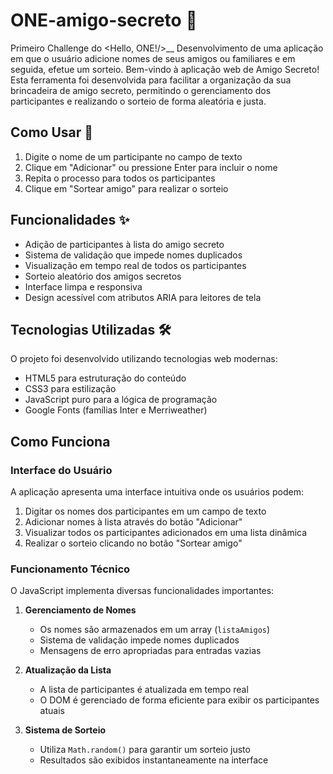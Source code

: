 # ONE-amigo-secreto 🎁
Primeiro Challenge do &lt;Hello, ONE!/>__ Desenvolvimento de uma aplicação em que o usuário adicione nomes de seus amigos ou familiares e em seguida, efetue um sorteio.
Bem-vindo à aplicação web de Amigo Secreto! Esta ferramenta foi desenvolvida para facilitar a organização da sua brincadeira de amigo secreto, permitindo o gerenciamento dos participantes e realizando o sorteio de forma aleatória e justa.

## Como Usar 🔄

1. Digite o nome de um participante no campo de texto
2. Clique em "Adicionar" ou pressione Enter para incluir o nome
3. Repita o processo para todos os participantes
4. Clique em "Sortear amigo" para realizar o sorteio

## Funcionalidades ✨

- Adição de participantes à lista do amigo secreto
- Sistema de validação que impede nomes duplicados
- Visualização em tempo real de todos os participantes
- Sorteio aleatório dos amigos secretos
- Interface limpa e responsiva
- Design acessível com atributos ARIA para leitores de tela

## Tecnologias Utilizadas 🛠️

O projeto foi desenvolvido utilizando tecnologias web modernas:

- HTML5 para estruturação do conteúdo
- CSS3 para estilização
- JavaScript puro para a lógica de programação
- Google Fonts (famílias Inter e Merriweather)

## Como Funciona

### Interface do Usuário

A aplicação apresenta uma interface intuitiva onde os usuários podem:

1. Digitar os nomes dos participantes em um campo de texto
2. Adicionar nomes à lista através do botão "Adicionar"
3. Visualizar todos os participantes adicionados em uma lista dinâmica
4. Realizar o sorteio clicando no botão "Sortear amigo"

### Funcionamento Técnico

O JavaScript implementa diversas funcionalidades importantes:

1. **Gerenciamento de Nomes**
   - Os nomes são armazenados em um array (`listaAmigos`)
   - Sistema de validação impede nomes duplicados
   - Mensagens de erro apropriadas para entradas vazias

2. **Atualização da Lista**
   - A lista de participantes é atualizada em tempo real
   - O DOM é gerenciado de forma eficiente para exibir os participantes atuais

3. **Sistema de Sorteio**
   - Utiliza `Math.random()` para garantir um sorteio justo
   - Resultados são exibidos instantaneamente na interface
